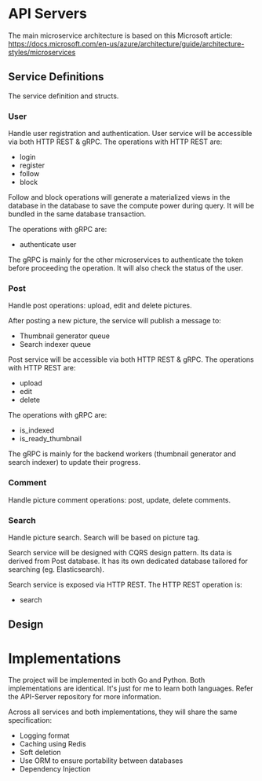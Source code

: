 # API Servers

The main microservice architecture is based on this Microsoft article: https://docs.microsoft.com/en-us/azure/architecture/guide/architecture-styles/microservices

## Service Definitions
The service definition and structs.

### User
Handle user registration and authentication. User service will be accessible via both HTTP REST & gRPC. The operations with HTTP REST are:
- login
- register
- follow
- block

Follow and block operations will generate a materialized views in the database in the database to save the compute power during query. It will be bundled in the same database transaction.

The operations with gRPC are:
- authenticate user

The gRPC is mainly for the other microservices to authenticate the token before proceeding the operation. It will also check the status of the user.

### Post
Handle post operations: upload, edit and delete pictures.

After posting a new picture, the service will publish a message to:
- Thumbnail generator queue
- Search indexer queue

Post service will be accessible via both HTTP REST & gRPC. The operations with HTTP REST are:
- upload
- edit
- delete

The operations with gRPC are:
- is_indexed
- is_ready_thumbnail

The gRPC is mainly for the backend workers (thumbnail generator and search indexer) to update their progress.

### Comment
Handle picture comment operations: post, update, delete comments.

### Search
Handle picture search. Search will be based on picture tag.

Search service will be designed with CQRS design pattern. Its data is derived from Post database. It has its own dedicated database tailored for searching (eg. Elasticsearch).

Search service is exposed via HTTP REST. The HTTP REST operation is:
- search

## Design

# Implementations

The project will be implemented in both Go and Python. Both implementations are identical. It's just for me to learn both languages. Refer the API-Server repository for more information.

Across all services and both implementations, they will share the same specification:
- Logging format
- Caching using Redis
- Soft deletion
- Use ORM to ensure portability between databases
- Dependency Injection 
